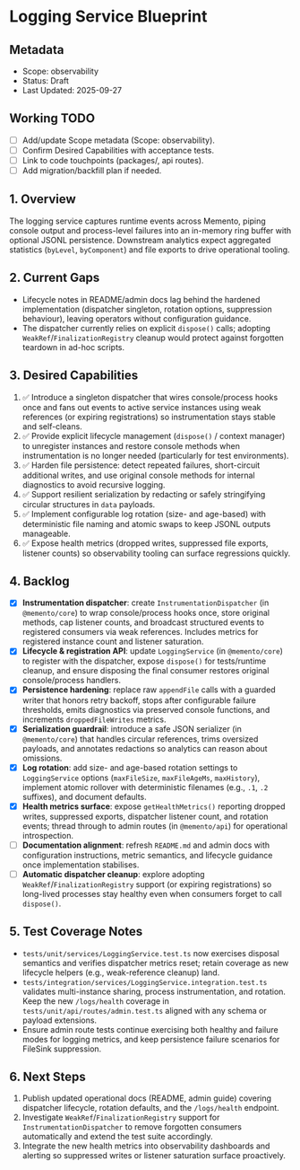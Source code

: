 # Logging Service Blueprint

## Metadata

- Scope: observability
- Status: Draft
- Last Updated: 2025-09-27

## Working TODO

- [ ] Add/update Scope metadata (Scope: observability).
- [ ] Confirm Desired Capabilities with acceptance tests.
- [ ] Link to code touchpoints (packages/, api routes).
- [ ] Add migration/backfill plan if needed.

## 1. Overview
The logging service captures runtime events across Memento, piping console output and process-level failures into an in-memory ring buffer with optional JSONL persistence. Downstream analytics expect aggregated statistics (`byLevel`, `byComponent`) and file exports to drive operational tooling.

## 2. Current Gaps
- Lifecycle notes in README/admin docs lag behind the hardened implementation (dispatcher singleton, rotation options, suppression behaviour), leaving operators without configuration guidance.
- The dispatcher currently relies on explicit `dispose()` calls; adopting `WeakRef`/`FinalizationRegistry` cleanup would protect against forgotten teardown in ad-hoc scripts.

## 3. Desired Capabilities
1. ✅ Introduce a singleton dispatcher that wires console/process hooks once and fans out events to active service instances using weak references (or expiring registrations) so instrumentation stays stable and self-cleans.
2. ✅ Provide explicit lifecycle management (`dispose()` / context manager) to unregister instances and restore console methods when instrumentation is no longer needed (particularly for test environments).
3. ✅ Harden file persistence: detect repeated failures, short-circuit additional writes, and use original console methods for internal diagnostics to avoid recursive logging.
4. ✅ Support resilient serialization by redacting or safely stringifying circular structures in `data` payloads.
5. ✅ Implement configurable log rotation (size- and age-based) with deterministic file naming and atomic swaps to keep JSONL outputs manageable.
6. ✅ Expose health metrics (dropped writes, suppressed file exports, listener counts) so observability tooling can surface regressions quickly.

## 4. Backlog
- [x] **Instrumentation dispatcher**: create `InstrumentationDispatcher` (in `@memento/core`) to wrap console/process hooks once, store original methods, cap listener counts, and broadcast structured events to registered consumers via weak references. Includes metrics for registered instance count and listener saturation.
- [x] **Lifecycle & registration API**: update `LoggingService` (in `@memento/core`) to register with the dispatcher, expose `dispose()` for tests/runtime cleanup, and ensure disposing the final consumer restores original console/process handlers.
- [x] **Persistence hardening**: replace raw `appendFile` calls with a guarded writer that honors retry backoff, stops after configurable failure thresholds, emits diagnostics via preserved console functions, and increments `droppedFileWrites` metrics.
- [x] **Serialization guardrail**: introduce a safe JSON serializer (in `@memento/core`) that handles circular references, trims oversized payloads, and annotates redactions so analytics can reason about omissions.
- [x] **Log rotation**: add size- and age-based rotation settings to `LoggingService` options (`maxFileSize`, `maxFileAgeMs`, `maxHistory`), implement atomic rollover with deterministic filenames (e.g., `.1`, `.2` suffixes), and document defaults.
- [x] **Health metrics surface**: expose `getHealthMetrics()` reporting dropped writes, suppressed exports, dispatcher listener count, and rotation events; thread through to admin routes (in `@memento/api`) for operational introspection.
- [ ] **Documentation alignment**: refresh `README.md` and admin docs with configuration instructions, metric semantics, and lifecycle guidance once implementation stabilises.
- [ ] **Automatic dispatcher cleanup**: explore adopting `WeakRef`/`FinalizationRegistry` support (or expiring registrations) so long-lived processes stay healthy even when consumers forget to call `dispose()`.

## 5. Test Coverage Notes
- `tests/unit/services/LoggingService.test.ts` now exercises disposal semantics and verifies dispatcher metrics reset; retain coverage as new lifecycle helpers (e.g., weak-reference cleanup) land.
- `tests/integration/services/LoggingService.integration.test.ts` validates multi-instance sharing, process instrumentation, and rotation. Keep the new `/logs/health` coverage in `tests/unit/api/routes/admin.test.ts` aligned with any schema or payload extensions.
- Ensure admin route tests continue exercising both healthy and failure modes for logging metrics, and keep persistence failure scenarios for FileSink suppression.

## 6. Next Steps
1. Publish updated operational docs (README, admin guide) covering dispatcher lifecycle, rotation defaults, and the `/logs/health` endpoint.
2. Investigate `WeakRef`/`FinalizationRegistry` support for `InstrumentationDispatcher` to remove forgotten consumers automatically and extend the test suite accordingly.
3. Integrate the new health metrics into observability dashboards and alerting so suppressed writes or listener saturation surface proactively.
